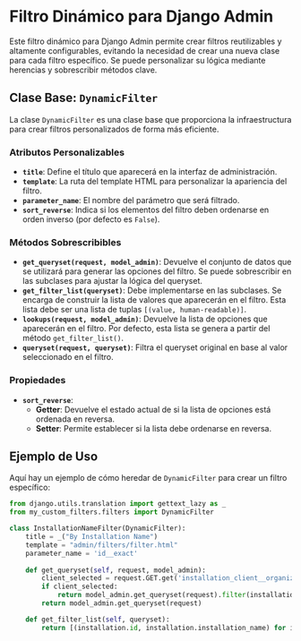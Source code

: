 # Filtro Dinámico para Django Admin

Este filtro dinámico para Django Admin permite crear filtros reutilizables y altamente configurables, evitando la necesidad de crear una nueva clase para cada filtro específico. Se puede personalizar su lógica mediante herencias y sobrescribir métodos clave.

## Clase Base: `DynamicFilter`

La clase `DynamicFilter` es una clase base que proporciona la infraestructura para crear filtros personalizados de forma más eficiente. 

### Atributos Personalizables

- **`title`**: Define el título que aparecerá en la interfaz de administración.
- **`template`**: La ruta del template HTML para personalizar la apariencia del filtro.
- **`parameter_name`**: El nombre del parámetro que será filtrado.
- **`sort_reverse`**: Indica si los elementos del filtro deben ordenarse en orden inverso (por defecto es `False`).

### Métodos Sobrescribibles

- **`get_queryset(request, model_admin)`**: Devuelve el conjunto de datos que se utilizará para generar las opciones del filtro. Se puede sobrescribir en las subclases para ajustar la lógica del queryset.
- **`get_filter_list(queryset)`**: Debe implementarse en las subclases. Se encarga de construir la lista de valores que aparecerán en el filtro. Esta lista debe ser una lista de tuplas `[(value, human-readable)]`.
- **`lookups(request, model_admin)`**: Devuelve la lista de opciones que aparecerán en el filtro. Por defecto, esta lista se genera a partir del método `get_filter_list()`.
- **`queryset(request, queryset)`**: Filtra el queryset original en base al valor seleccionado en el filtro.

### Propiedades

- **`sort_reverse`**: 
  - **Getter**: Devuelve el estado actual de si la lista de opciones está ordenada en reversa.
  - **Setter**: Permite establecer si la lista debe ordenarse en reversa.

## Ejemplo de Uso

Aquí hay un ejemplo de cómo heredar de `DynamicFilter` para crear un filtro específico:

```python
from django.utils.translation import gettext_lazy as _
from my_custom_filters.filters import DynamicFilter

class InstallationNameFilter(DynamicFilter):
    title = _("By Installation Name")
    template = "admin/filters/filter.html"
    parameter_name = 'id__exact'
    
    def get_queryset(self, request, model_admin):
        client_selected = request.GET.get('installation_client__organization_ptr__exact')
        if client_selected:
            return model_admin.get_queryset(request).filter(installation_client__organization_ptr=client_selected)
        return model_admin.get_queryset(request)

    def get_filter_list(self, queryset):
        return [(installation.id, installation.installation_name) for installation in queryset]
